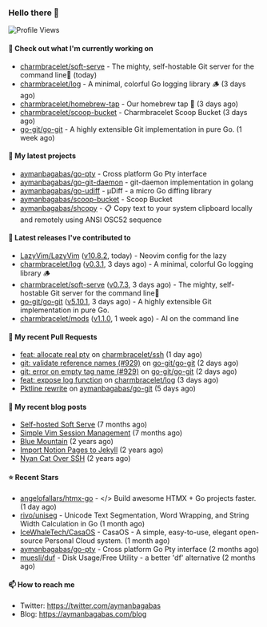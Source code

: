 ### Hello there 👋

![Profile Views](https://komarev.com/ghpvc/?username=aymanbagabas&label=PROFILE+VIEWS)

#### 👷 Check out what I'm currently working on

- [charmbracelet/soft-serve](https://github.com/charmbracelet/soft-serve) - The mighty, self-hostable Git server for the command line🍦 (today)
- [charmbracelet/log](https://github.com/charmbracelet/log) - A minimal, colorful Go logging library 🪵 (3 days ago)
- [charmbracelet/homebrew-tap](https://github.com/charmbracelet/homebrew-tap) - Our homebrew tap 🍺 (3 days ago)
- [charmbracelet/scoop-bucket](https://github.com/charmbracelet/scoop-bucket) - Charmbracelet Scoop Bucket (3 days ago)
- [go-git/go-git](https://github.com/go-git/go-git) - A highly extensible Git implementation in pure Go. (1 week ago)

#### 🌱 My latest projects

- [aymanbagabas/go-pty](https://github.com/aymanbagabas/go-pty) - Cross platform Go Pty interface
- [aymanbagabas/go-git-daemon](https://github.com/aymanbagabas/go-git-daemon) - git-daemon implementation in golang
- [aymanbagabas/go-udiff](https://github.com/aymanbagabas/go-udiff) - µDiff - a micro Go diffing library
- [aymanbagabas/scoop-bucket](https://github.com/aymanbagabas/scoop-bucket) - Scoop Bucket
- [aymanbagabas/shcopy](https://github.com/aymanbagabas/shcopy) - 📋 Copy text to your system clipboard locally and remotely using ANSI OSC52 sequence

#### 🔭 Latest releases I've contributed to

- [LazyVim/LazyVim](https://github.com/LazyVim/LazyVim) ([v10.8.2](https://github.com/LazyVim/LazyVim/releases/tag/v10.8.2), today) - Neovim config for the lazy
- [charmbracelet/log](https://github.com/charmbracelet/log) ([v0.3.1](https://github.com/charmbracelet/log/releases/tag/v0.3.1), 3 days ago) - A minimal, colorful Go logging library 🪵
- [charmbracelet/soft-serve](https://github.com/charmbracelet/soft-serve) ([v0.7.3](https://github.com/charmbracelet/soft-serve/releases/tag/v0.7.3), 3 days ago) - The mighty, self-hostable Git server for the command line🍦
- [go-git/go-git](https://github.com/go-git/go-git) ([v5.10.1](https://github.com/go-git/go-git/releases/tag/v5.10.1), 3 days ago) - A highly extensible Git implementation in pure Go.
- [charmbracelet/mods](https://github.com/charmbracelet/mods) ([v1.1.0](https://github.com/charmbracelet/mods/releases/tag/v1.1.0), 1 week ago) - AI on the command line

#### 🔨 My recent Pull Requests

- [feat: allocate real pty](https://github.com/charmbracelet/ssh/pull/8) on [charmbracelet/ssh](https://github.com/charmbracelet/ssh) (1 day ago)
- [git: validate reference names (#929)](https://github.com/go-git/go-git/pull/950) on [go-git/go-git](https://github.com/go-git/go-git) (2 days ago)
- [git: error on empty tag name (#929)](https://github.com/go-git/go-git/pull/949) on [go-git/go-git](https://github.com/go-git/go-git) (2 days ago)
- [feat: expose log function](https://github.com/charmbracelet/log/pull/95) on [charmbracelet/log](https://github.com/charmbracelet/log) (3 days ago)
- [Pktline rewrite](https://github.com/aymanbagabas/go-git/pull/1) on [aymanbagabas/go-git](https://github.com/aymanbagabas/go-git) (5 days ago)

#### 📜 My recent blog posts

- [Self-hosted Soft Serve](https://aymanbagabas.com/blog/2023/04/28/self-hosted-soft-serve.html) (7 months ago)
- [Simple Vim Session Management](https://aymanbagabas.com/blog/2023/04/13/simple-vim-session-management.html) (7 months ago)
- [Blue Mountain](https://aymanbagabas.com/blog/2022/06/02/blue-mountain.html) (2 years ago)
- [Import Notion Pages to Jekyll](https://aymanbagabas.com/blog/2022/03/29/import-notion-pages-to-jekyll.html) (2 years ago)
- [Nyan Cat Over SSH](https://aymanbagabas.com/blog/2022/03/25/nyan-cat-over-ssh.html) (2 years ago)

#### ⭐ Recent Stars

- [angelofallars/htmx-go](https://github.com/angelofallars/htmx-go) - &lt;/&gt; Build awesome HTMX &#43; Go projects faster. (1 day ago)
- [rivo/uniseg](https://github.com/rivo/uniseg) - Unicode Text Segmentation, Word Wrapping, and String Width Calculation in Go (1 month ago)
- [IceWhaleTech/CasaOS](https://github.com/IceWhaleTech/CasaOS) - CasaOS - A simple, easy-to-use, elegant open-source Personal Cloud system. (1 month ago)
- [aymanbagabas/go-pty](https://github.com/aymanbagabas/go-pty) - Cross platform Go Pty interface (2 months ago)
- [muesli/duf](https://github.com/muesli/duf) - Disk Usage/Free Utility - a better &#39;df&#39; alternative (2 months ago)

#### 📫 How to reach me

- Twitter: https://twitter.com/aymanbagabas
- Blog: https://aymanbagabas.com/blog
